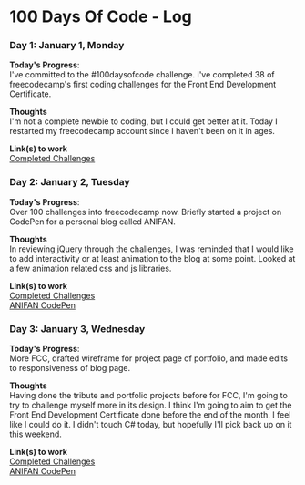 # 100 Days Of Code - Log

### Day 1: January 1, Monday

**Today's Progress**:<br> I've committed to the #100daysofcode challenge. I've completed 38 of freecodecamp's first coding challenges for the Front End Development Certificate.

**Thoughts**<br> I'm not a complete newbie to coding, but I could get better at it. Today I restarted my freecodecamp account since I haven't been on it in ages. 

**Link(s) to work**<br>
<a href="https://www.freecodecamp.org/fcc80818577-d9be-4f29-ba90-ed6399621b37">Completed Challenges</a>

### Day 2: January 2, Tuesday

**Today's Progress**:<br> Over 100 challenges into freecodecamp now. Briefly started a project on CodePen for a personal blog called ANIFAN.

**Thoughts**<br> In reviewing jQuery through the challenges, I was reminded that I would like to add interactivity or at least animation to the blog at some point. Looked at a few animation related css and js libraries.

**Link(s) to work**<br>
<a href="https://www.freecodecamp.org/fcc80818577-d9be-4f29-ba90-ed6399621b37">Completed Challenges</a><br>
<a href="https://codepen.io/leyaabebe/project/full/AxGPze">ANIFAN CodePen</a>

### Day 3: January 3, Wednesday

**Today's Progress**:<br> More FCC, drafted wireframe for project page of portfolio, and made edits to responsiveness of blog page.

**Thoughts**<br> Having done the tribute and portfolio projects before for FCC, I'm going to try to challenge myself more in its design. I think I'm going to aim to get the Front End Development Certificate done before the end of the month. I feel like I could do it. I didn't touch C# today, but hopefully I'll pick back up on it this weekend. 

**Link(s) to work**<br>
<a href="https://www.freecodecamp.org/fcc80818577-d9be-4f29-ba90-ed6399621b37">Completed Challenges</a><br>
<a href="https://codepen.io/leyaabebe/project/full/AxGPze">ANIFAN CodePen</a>
